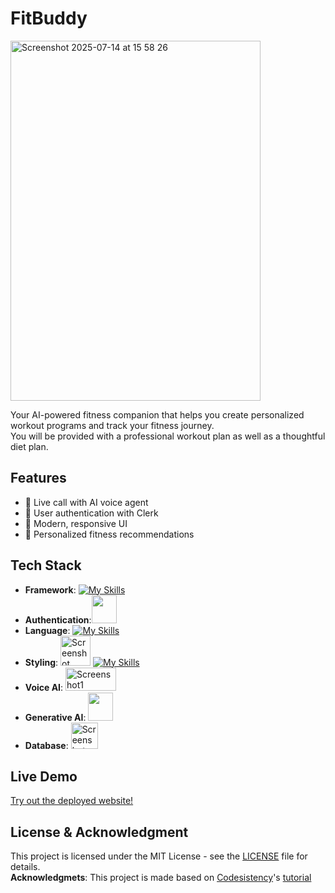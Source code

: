 # FitBuddy
<img width="400" height="576" alt="Screenshot 2025-07-14 at 15 58 26" src="https://github.com/user-attachments/assets/973f6faa-a90a-42ba-8fbc-7cf450764576" />

Your AI-powered fitness companion that helps you create personalized workout programs and track your fitness journey.  
You will be provided with a professional workout plan as well as a thoughtful diet plan.

## Features

- 🤖 Live call with AI voice agent
- 👤 User authentication with Clerk
- 📱 Modern, responsive UI
- 🎯 Personalized fitness recommendations

## Tech Stack

- **Framework**: [![My Skills](https://skillicons.dev/icons?i=nextjs,react&theme=dark)](https://skillicons.dev)
- **Authentication**:<img src="https://cdn.simpleicons.org/clerk/6C47FF" height="45" width="40"/>
- **Language**: [![My Skills](https://skillicons.dev/icons?i=ts&theme=dark)](https://skillicons.dev)
- **Styling**: [<img width="48" height="48" alt="Screenshot 2025-07-10 at 20 24 59" src="https://github.com/user-attachments/assets/540d1136-c137-4e3e-b0d5-e35e382c948a" />](https://ui.shadcn.com)
 [![My Skills](https://skillicons.dev/icons?i=tailwind&theme=dark)](https://skillicons.dev)
- **Voice AI**: [<img width="81" height="37" alt="Screenshot1" src="https://github.com/user-attachments/assets/b58f0840-3d51-4dca-bc3c-e1870c27ef35" />](https://vapi.ai)
- **Generative AI**: <img src="https://cdn.simpleicons.org/googlegemini/8E75B2" height="45" width="40"/>
- **Database**: [<img width="43" height="42" alt="Screenshot 2025-07-10 at 20 20 12" src="https://github.com/user-attachments/assets/1ad12d98-491a-4dd0-ae3f-c712fe6df8d7" />](https://www.convex.dev) 


## Live Demo
[Try out the deployed website!](https://fitbuddy-three.vercel.app)

## License & Acknowledgment

This project is licensed under the MIT License - see the [LICENSE](LICENSE) file for details.  
**Acknowledgmets**: This project is made based on [Codesistency](https://www.youtube.com/@codesistency)'s [tutorial](https://youtu.be/BCufdom7xgY?si=m80nME5sti_ksW5A)

